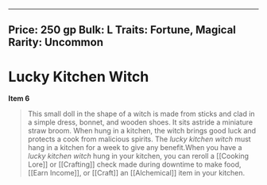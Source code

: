 
---
Price: 250 gp
Bulk: L
Traits: Fortune, Magical
Rarity: Uncommon
---

# Lucky Kitchen Witch

**Item 6**

> This small doll in the shape of a witch is made from sticks and clad in a simple dress, bonnet, and wooden shoes. It sits astride a miniature straw broom. When hung in a kitchen, the witch brings good luck and protects a cook from malicious spirits. The *lucky kitchen witch* must hang in a kitchen for a week to give any benefit.When you have a *lucky kitchen witch* hung in your kitchen, you can reroll a [[Cooking Lore]] or [[Crafting]] check made during downtime to make food, [[Earn Income]], or [[Craft]] an [[Alchemical]] item in your kitchen.
